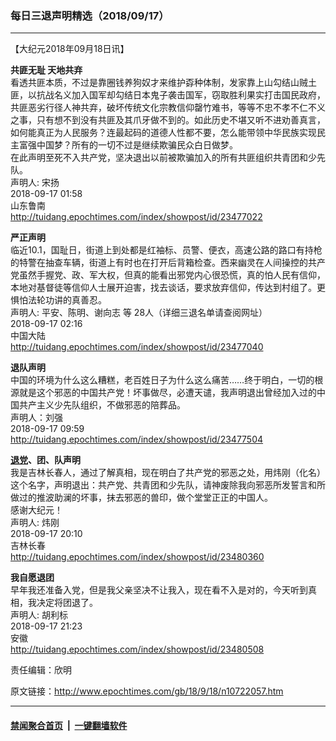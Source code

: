 ### 每日三退声明精选（2018/09/17）
------------------------

<p>【大纪元2018年09月18日讯】</p>
<p><strong>共匪无耻 天地共弃</strong><br />
看透共匪本质，不过是靠圈钱养狗奴才来维护孬种体制，发家靠上山勾结山贼土匪，以抗战名义加入国军却勾结日本鬼子袭击国军，窃取胜利果实打击国民政府，共匪恶劣行径人神共弃，破坏传统文化宗教信仰罄竹难书，等等不忠不孝不仁不义之事，只有想不到没有共匪及其爪牙做不到的。如此历史不堪又听不进劝善真言，如何能真正为人民服务？连最起码的道德人性都不要，怎么能带领中华民族实现民主富强中国梦？所有的一切不过是继续欺骗民众白日做梦。<br />
在此声明至死不入共产党，坚决退出以前被欺骗加入的所有共匪组织共青团和少先队。<br />
声明人: 宋扬<br />
2018-09-17 01:58<br />
山东鲁南<br />
<a href="http://tuidang.epochtimes.com/index/showpost/id/23477022">http://tuidang.epochtimes.com/index/showpost/id/23477022</a></p>
<p><strong>严正声明</strong><br />
临近10.1，国耻日，街道上到处都是红袖标、员警、便衣，高速公路的路口有持枪的特警在抽查车辆，街道上有时也在打开后背箱检查。西来幽灵在人间操控的共产党虽然手握党、政、军大权，但真的能看出邪党内心很恐慌，真的怕人民有信仰，本地对基督徒等信仰人士展开迫害，找去谈话，要求放弃信仰，传达到村组了。更惧怕法轮功讲的真善忍。<br />
声明人: 平安、陈明、谢向志 等 28人（详细三退名单请查阅网址）<br />
2018-09-17 02:16<br />
中国大陆<br />
<a href="http://tuidang.epochtimes.com/index/showpost/id/23477040">http://tuidang.epochtimes.com/index/showpost/id/23477040</a></p>
<p><strong>退队声明</strong><br />
中国的环境为什么这么糟糕，老百姓日子为什么这么痛苦&#8230;&#8230;终于明白，一切的根源就是这个邪恶的中国共产党！坏事做尽，必遭天谴，我声明退出曾经加入过的中国共产主义少先队组织，不做邪恶的陪葬品。<br />
声明人：刘强<br />
2018-09-17 09:59<br />
<a href="http://tuidang.epochtimes.com/index/showpost/id/23477504">http://tuidang.epochtimes.com/index/showpost/id/23477504</a></p>
<p><strong><a href="http://www.epochtimes.com/gb/tag/%E9%80%80%E5%85%9A.html">退党</a>、团、队声明</strong><br />
我是吉林长春人，通过了解真相，现在明白了共产党的邪恶之处，用炜刚（化名）这个名字，声明退出：共产党、共青团和少先队，请神废除我向邪恶所发誓言和所做过的推波助澜的坏事，抹去邪恶的兽印，做个堂堂正正的中国人。<br />
感谢大纪元！<br />
声明人: 炜刚<br />
2018-09-17 20:10<br />
吉林长春<br />
<a href="http://tuidang.epochtimes.com/index/showpost/id/23480360">http://tuidang.epochtimes.com/index/showpost/id/23480360</a></p>
<p><strong>我自愿退团</strong><br />
早年我还准备入党，但是我父亲坚决不让我入，现在看不入是对的，今天听到真相，我决定将团退了。<br />
声明人: 胡利标<br />
2018-09-17 21:23<br />
安徽<br />
<a href="http://tuidang.epochtimes.com/index/showpost/id/23480508">http://tuidang.epochtimes.com/index/showpost/id/23480508</a></p>
<p>责任编辑：欣明</p>

原文链接：http://www.epochtimes.com/gb/18/9/18/n10722057.htm


------------------------
#### [禁闻聚合首页](https://github.com/gfw-breaker/banned-news/blob/master/README.md) &nbsp;|&nbsp;  [一键翻墙软件](https://github.com/gfw-breaker/nogfw/blob/master/README.md)